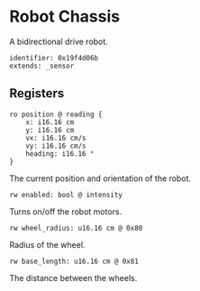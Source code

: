 # Robot Chassis

A bidirectional drive robot.

	identifier: 0x19f4d06b
	extends: _sensor

## Registers

    ro position @ reading {
	    x: i16.16 cm
		y: i16.16 cm
    	vx: i16.16 cm/s
        vy: i16.16 cm/s
		heading: i16.16 °		
    }
    
The current position and orientation of the robot.

    rw enabled: bool @ intensity

Turns on/off the robot motors.

    rw wheel_radius: u16.16 cm @ 0x80
    
Radius of the wheel. 

    rw base_length: u16.16 cm @ 0x81

The distance between the wheels.
